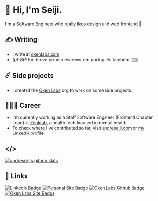 # 👋 Hi, I'm Seiji.

I'm a Software Engineer who really likes design and web frontend 🫶

## ✍️ Writing

- I write at [okenlabs.com](https://okenlabs.com/blog/)
- _(pt-BR)_ Em breve planejo escrever em português também 🇧🇷

## ☄️ Side projects

- I created the [Oken Labs](https://github.com/oken-labs) org to work on some side projects.

## 🧑🏻‍💻 Career

- I'm currently working as a Staff Software Engineer (Frontend Chapter Lead) at [Zenklub](https://github.com/Zenklub), a health tech focused in mental health
- To check where I've contributed so far, visit [andreseiji.com](https://www.andreseiji.com/) or [my Linkedin profile](https://www.linkedin.com/in/andreseiji/).

## </>

[![andreseiji's github stats](https://github-readme-stats.vercel.app/api?username=andreseiji&theme=dark&show_icons=true&count_private=true)](https://github.com/andreseiji)

## 🔗 Links

[![Linkedin Badge](https://img.shields.io/badge/-Linkedin-blue?logo=Linkedin)](https://www.linkedin.com/in/andreseiji)
[![Personal Site Badge](https://img.shields.io/badge/-andreseiji.com-blue)](https://andreseiji.com)
[![Oken Labs Github Badge](https://img.shields.io/badge/-Oken%20Labs-242628?logo=Github)](https://github.com/oken-labs)
[![Oken Labs Site Badge](https://img.shields.io/badge/-okenlabs.com-242628)](https://okenlabs.com)
